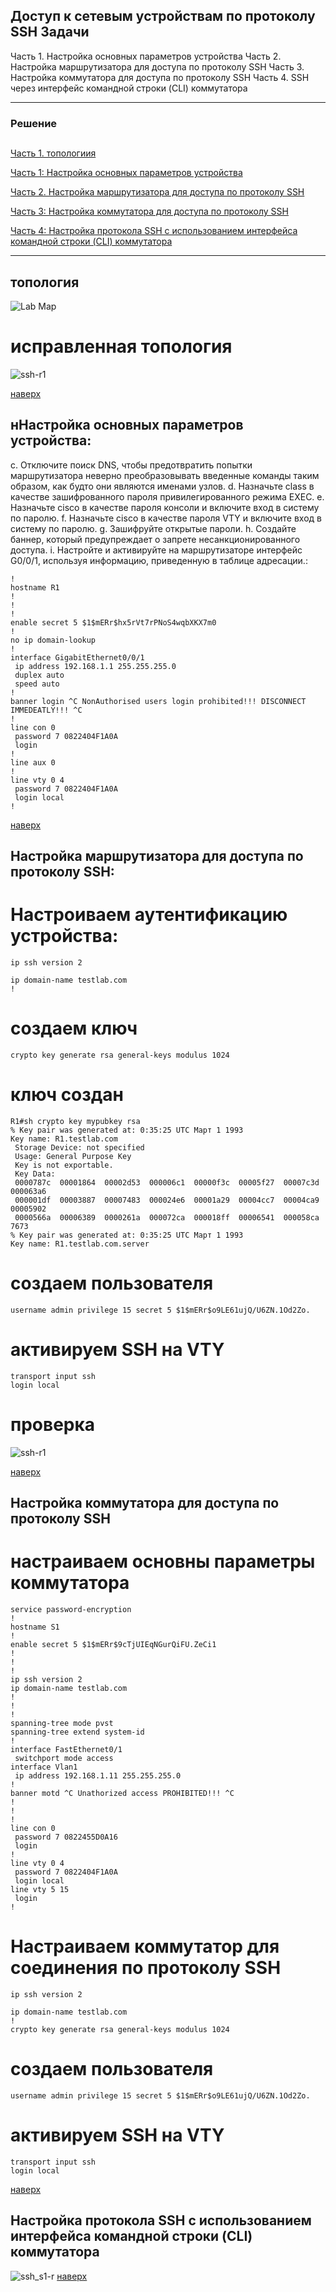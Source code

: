 ﻿Доступ к сетевым устройствам по протоколу SSH
Задачи
-----
Часть 1. Настройка основных параметров устройства
Часть 2. Настройка маршрутизатора для доступа по протоколу SSH
Часть 3. Настройка коммутатора для доступа по протоколу SSH
Часть 4. SSH через интерфейс командной строки (CLI) коммутатора




----

### Решение 
<a name="0"><h2> </h2></a>
[Часть 1. топологиия](#1)

[Часть 1: Настройка основных параметров устройства](#2)

[Часть 2. Настройка маршрутизатора для доступа по протоколу SSH](#3)

[Часть 3: Настройка коммутатора для доступа по протоколу SSH](#4)

[Часть 4: Настройка протокола SSH с использованием интерфейса командной строки (CLI) коммутатора](#5)


 

----
<a name="1"><h2>топология</h2></a>
![Lab Map](https://github.com/ssvstdt/netwbas/blob/main/lab5/topology.JPG)

# исправленная топология  
 ![ssh-r1](https://github.com/ssvstdt/netwbas/blob/main/lab5/topology_r.JPG)
  
 [наверх](#0)

<a name="2"><h2>нНастройка основных параметров устройства:</h2></a>
c.	Отключите поиск DNS, чтобы предотвратить попытки маршрутизатора неверно преобразовывать введенные команды таким образом, как будто они являются именами узлов.
d.	Назначьте class в качестве зашифрованного пароля привилегированного режима EXEC.
e.	Назначьте cisco в качестве пароля консоли и включите вход в систему по паролю.
f.	Назначьте cisco в качестве пароля VTY и включите вход в систему по паролю.
g.	Зашифруйте открытые пароли.
h.	Создайте баннер, который предупреждает о запрете несанкционированного доступа.
i.	Настройте и активируйте на маршрутизаторе интерфейс G0/0/1, используя информацию, приведенную в таблице адресации.:
```
!
hostname R1
!
!
!
enable secret 5 $1$mERr$hx5rVt7rPNoS4wqbXKX7m0
!
no ip domain-lookup
!
interface GigabitEthernet0/0/1
 ip address 192.168.1.1 255.255.255.0
 duplex auto
 speed auto
!
banner login ^C NonAuthorised users login prohibited!!! DISCONNECT IMMEDEATLY!!! ^C
!
line con 0
 password 7 0822404F1A0A
 login
!
line aux 0
!
line vty 0 4
 password 7 0822404F1A0A
 login local
!
``` 
 [наверх](#0)
 
<a name="3"><h2>Настройка маршрутизатора для доступа по протоколу SSH:</h2></a>
# Настроиваем аутентификацию устройства:
```
ip ssh version 2

ip domain-name testlab.com
!
```
# создаем ключ
```
crypto key generate rsa general-keys modulus 1024
```

# ключ создан
```
R1#sh crypto key mypubkey rsa
% Key pair was generated at: 0:35:25 UTC Март 1 1993
Key name: R1.testlab.com
 Storage Device: not specified
 Usage: General Purpose Key
 Key is not exportable.
 Key Data:
 0000787c  00001864  00002d53  000006c1  00000f3c  00005f27  00007c3d  000063a6
 000001df  00003887  00007483  000024e6  00001a29  00004cc7  00004ca9  00005902
 0000566a  00006389  0000261a  000072ca  000018ff  00006541  000058ca  7673
% Key pair was generated at: 0:35:25 UTC Март 1 1993
Key name: R1.testlab.com.server
```
# создаем пользователя 
```
username admin privilege 15 secret 5 $1$mERr$o9LE61ujQ/U6ZN.1Od2Zo.
```
# активируем SSH на VTY
```
transport input ssh
login local
```
# проверка  
 ![ssh-r1](https://github.com/ssvstdt/netwbas/blob/main/lab5/telnet_r1.JPG)

 [наверх](#0) 


<a name="4"><h2>Настройка коммутатора для доступа по протоколу SSH</h2></a>
# настраиваем основны параметры коммутатора
```
service password-encryption
!
hostname S1
!
enable secret 5 $1$mERr$9cTjUIEqNGurQiFU.ZeCi1
!
!
!
ip ssh version 2
ip domain-name testlab.com
!
!
!
spanning-tree mode pvst
spanning-tree extend system-id
!
interface FastEthernet0/1
 switchport mode access
interface Vlan1
 ip address 192.168.1.11 255.255.255.0
!
banner motd ^C Unathorized access PROHIBITED!!! ^C
!
!
!
line con 0
 password 7 0822455D0A16
 login
!
line vty 0 4
 password 7 0822404F1A0A
 login local
line vty 5 15
 login
!
```
 # Настраиваем коммутатор для соединения по протоколу SSH
```
ip ssh version 2

ip domain-name testlab.com
!
crypto key generate rsa general-keys modulus 1024
```
# создаем пользователя 
```
username admin privilege 15 secret 5 $1$mERr$o9LE61ujQ/U6ZN.1Od2Zo.
```
# активируем SSH на VTY
```
transport input ssh
login local
```
 [наверх](#0) 

<a name="5"><h2>Настройка протокола SSH с использованием интерфейса командной строки (CLI) коммутатора</h2></a>

 ![ssh_s1-r](https://github.com/ssvstdt/netwbas/blob/main/lab5/ssh_s1-r1.JPG)
 [наверх](#0)

